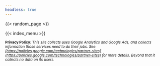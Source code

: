 ```yaml
---
headless: true
---
```


{{< random_page >}}

{{< index_menu >}}

<sub> <b>Privacy Policy</b>: <i>This site collects uses Google Analytics
and Google Ads, and collects information those services need to do their jobs.
See
[https://policies.google.com/technologies/partner-sites](https://policies.google.com/technologies/partner-sites)
for more details.
Beyond that it collects no data on its users.</i> </sub>
